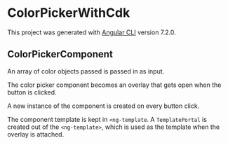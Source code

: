 # ColorPickerWithCdk

This project was generated with [Angular CLI](https://github.com/angular/angular-cli) version 7.2.0.

## ColorPickerComponent
An array of color objects passed is passed in as input.

The color picker component becomes an overlay that gets open when the button is clicked.

A new instance of the component is created on every button click.

The component template is kept in `<ng-template`. A `TemplatePortal` is created out of the `<ng-template>`,
which is used as the template when the overlay is attached.

